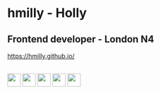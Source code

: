 # hmilly - Holly

## Frontend developer - London N4

https://hmilly.github.io/

<br>
<img src="https://img.shields.io/badge/-Git-grey?logo=git&logoColor=white&logoWidth=10" height="30px" display="inline">
<img src="https://img.shields.io/badge/-HTML-orange?logo=HTML5&logoColor=white&logoWidth=10" height="30px" display="inline">
<img src="https://img.shields.io/badge/-CSS-1E90FF?logo=css3&logoColor=white&logoWidth=10" height="30px" display="inline">
<img src="https://img.shields.io/badge/-JS-yellow?logo=javascript&logoColor=white&logoWidth=10" height="30px" display="inline">
<img src="https://img.shields.io/badge/-ReactJs-4682B4?logo=react&logoColor=white&logoWidth=10" height="30px" display="inline">

